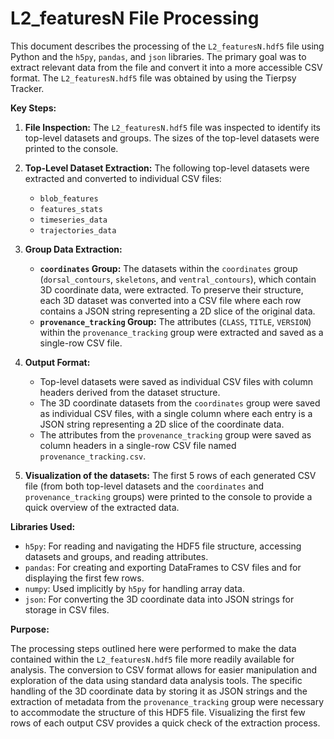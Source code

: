# L2_featuresN File Processing

This document describes the processing of the `L2_featuresN.hdf5` file using Python and the `h5py`, `pandas`, and `json` libraries. The primary goal was to extract relevant data from the file and convert it into a more accessible CSV format. The `L2_featuresN.hdf5` file was obtained by using the Tierpsy Tracker.

**Key Steps:**

1.  **File Inspection:** The `L2_featuresN.hdf5` file was inspected to identify its top-level datasets and groups. The sizes of the top-level datasets were printed to the console.
2.  **Top-Level Dataset Extraction:** The following top-level datasets were extracted and converted to individual CSV files:
    * `blob_features`
    * `features_stats`
    * `timeseries_data`
    * `trajectories_data`
3.  **Group Data Extraction:**
    * **`coordinates` Group:** The datasets within the `coordinates` group (`dorsal_contours`, `skeletons`, and `ventral_contours`), which contain 3D coordinate data, were extracted. To preserve their structure, each 3D dataset was converted into a CSV file where each row contains a JSON string representing a 2D slice of the original data.
    * **`provenance_tracking` Group:** The attributes (`CLASS`, `TITLE`, `VERSION`) within the `provenance_tracking` group were extracted and saved as a single-row CSV file.

4.  **Output Format:**
    * Top-level datasets were saved as individual CSV files with column headers derived from the dataset structure.
    * The 3D coordinate datasets from the `coordinates` group were saved as individual CSV files, with a single column where each entry is a JSON string representing a 2D slice of the coordinate data.
    * The attributes from the `provenance_tracking` group were saved as column headers in a single-row CSV file named `provenance_tracking.csv`.

5.  **Visualization of the datasets:** The first 5 rows of each generated CSV file (from both top-level datasets and the `coordinates` and `provenance_tracking` groups) were printed to the console to provide a quick overview of the extracted data.

**Libraries Used:**

* `h5py`: For reading and navigating the HDF5 file structure, accessing datasets and groups, and reading attributes.
* `pandas`: For creating and exporting DataFrames to CSV files and for displaying the first few rows.
* `numpy`: Used implicitly by `h5py` for handling array data.
* `json`: For converting the 3D coordinate data into JSON strings for storage in CSV files.

**Purpose:**

The processing steps outlined here were performed to make the data contained within the `L2_featuresN.hdf5` file more readily available for analysis. The conversion to CSV format allows for easier manipulation and exploration of the data using standard data analysis tools. The specific handling of the 3D coordinate data by storing it as JSON strings and the extraction of metadata from the `provenance_tracking` group were necessary to accommodate the structure of this HDF5 file. Visualizing the first few rows of each output CSV provides a quick check of the extraction process.

